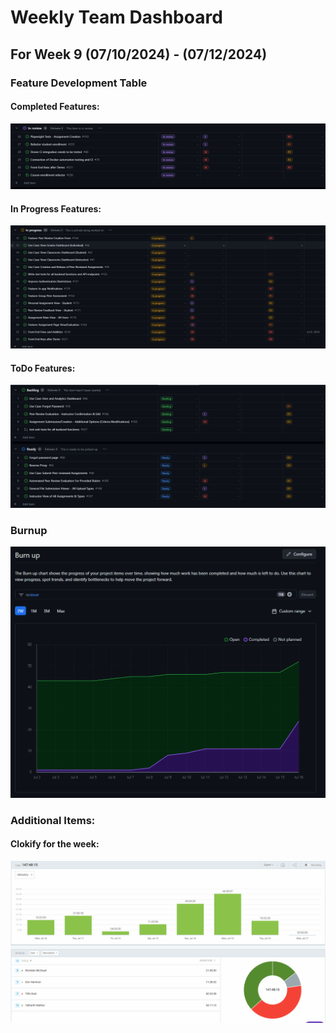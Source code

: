 # Weekly Team Dashboard
## For Week 9 (07/10/2024) - (07/12/2024)

<div style="width: 100%;">
<p float="left">
    <h3>Feature Development Table</h3>
    <h4> Completed Features: </h4>
        <img src="./images/week9Done.png" width="max" />
    <h4> In Progress Features: </h4>
        <img src="./images/week9InProgress.png" width="max" />
    <h4> ToDo Features: </h4>
        <img src="./images/week9Todo.png" width="max" />
    <h3>Burnup</h3>
        <img src="./images/week9Burnup.png" width="max" />
        <h3>Additional Items: </h3>
    <h4>Clokify for the week:</h4>
 <img src="./images/week9Clokify.png" width="max" />
</p>

</div>

